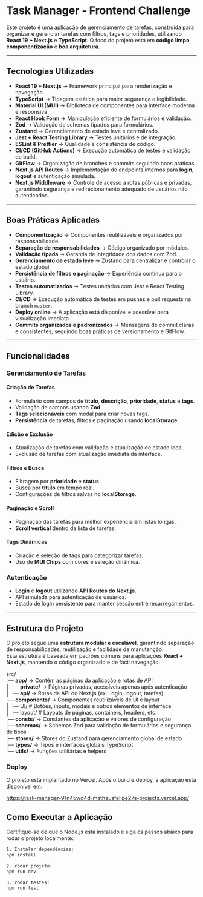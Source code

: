 # Task Manager - Frontend Challenge

Este projeto é uma aplicação de gerenciamento de tarefas, construída para organizar e gerenciar tarefas com filtros, tags e prioridades, utilizando **React 19 + Next.js** e **TypeScript**. O foco do projeto está em **código limpo**, **componentização** e **boa arquitetura**.

---

## Tecnologias Utilizadas

- **React 19 + Next.js** → Framework principal para renderização e navegação.
- **TypeScript** → Tipagem estática para maior segurança e legibilidade.
- **Material UI (MUI)** → Biblioteca de componentes para interface moderna e responsiva.
- **React Hook Form** → Manipulação eficiente de formulários e validação.
- **Zod** → Validação de schemas tipados para formulários.
- **Zustand** → Gerenciamento de estado leve e centralizado.
- **Jest + React Testing Library** → Testes unitários e de integração.
- **ESLint & Prettier** → Qualidade e consistência de código.
- **CI/CD (GitHub Actions)** → Execução automática de testes e validação de build.
- **GitFlow** → Organização de branches e commits seguindo boas práticas.
- **Next.js API Routes** → Implementação de endpoints internos para **login**, **logout** e autenticação simulada.
- **Next.js Middleware** → Controle de acesso a rotas públicas e privadas, garantindo segurança e redirecionamento adequado de usuários não autenticados.

---

## Boas Práticas Aplicadas

- **Componentização** → Componentes reutilizáveis e organizados por responsabilidade.
- **Separação de responsabilidades** → Código organizado por módulos.
- **Validação tipada** → Garantia de integridade dos dados com Zod.
- **Gerenciamento de estado leve** → Zustand para centralizar e controlar o estado global.
- **Persistência de filtros e paginação** → Experiência contínua para o usuário.
- **Testes automatizados** → Testes unitários com Jest e React Testing Library.
- **CI/CD** → Execução automática de testes em pushes e pull requests na branch `master`.
- **Deploy online** → A aplicação está disponível e acessível para visualização imediata.
- **Commits organizados e padronizados** → Mensagens de commit claras e consistentes, seguindo boas práticas de versionamento e GitFlow.

---

## Funcionalidades

### Gerenciamento de Tarefas

#### Criação de Tarefas
- Formulário com campos de **título**, **descrição**, **prioridade**, **status** e **tags**.
- Validação de campos usando **Zod**.
- **Tags selecionáveis** com modal para criar novas tags.
- **Persistência** de tarefas, filtros e paginação usando **localStorage**.

#### Edição e Exclusão
- Atualização de tarefas com validação e atualização de estado local.
- Exclusão de tarefas com atualização imediata da interface.

#### Filtros e Busca
- Filtragem por **prioridade** e **status**.
- Busca por **título** em tempo real.
- Configurações de filtros salvas no **localStorage**.

#### Paginação e Scroll
- Paginação das tarefas para melhor experiência em listas longas.
- **Scroll vertical** dentro da lista de tarefas.

#### Tags Dinâmicas
- Criação e seleção de tags para categorizar tarefas.
- Uso de **MUI Chips** com cores e seleção dinâmica.

### Autenticação
- **Login** e **logout** utilizando **API Routes do Next.js**.
- API simulada para autenticação de usuários.
- Estado de login persistente para manter sessão entre recarregamentos.

---

## Estrutura do Projeto

O projeto segue uma **estrutura modular e escalável**, garantindo separação de responsabilidades, reutilização e facilidade de manutenção.  
Esta estrutura é baseada em padrões comuns para aplicações **React + Next.js**, mantendo o código organizado e de fácil navegação.

src/ \
├─ **app/** → Contém as páginas da aplicação e rotas de API \
│  ├─ **private/** → Páginas privadas, acessíveis apenas após autenticação \
│  └─ **api/** → Rotas de API do Next.js (ex.: login, logout, tarefas) \
├─ **components/** → Componentes reutilizáveis de UI e layout \
│  ├─ UI/ # Botões, inputs, modais e outros elementos de interface \
│  └─ layout/ # Layouts de páginas, containers, headers, etc. \
├─ **consts/** → Constantes da aplicação e valores de configuração \
├─ **schemas/** → Schemas Zod para validação de formulários e segurança de tipos \
├─ **stores/** → Stores do Zustand para gerenciamento global de estado \
├─ **types/** → Tipos e interfaces globais TypeScript \
└─ **utils/** → Funções utilitárias e helpers

### Deploy

O projeto está implantado no Vercel.
Após o build e deploy, a aplicação está disponível em:

https://task-manager-91n45wd4d-matheusfelipe27s-projects.vercel.app/

## Como Executar a Aplicação

Certifique-se de que o Node.js está instalado e siga os passos abaixo para rodar o projeto localmente:

```bash
1. Instalar dependências:
npm install

2. rodar projeto:
npm run dev

3. rodar testes:
npm run test


